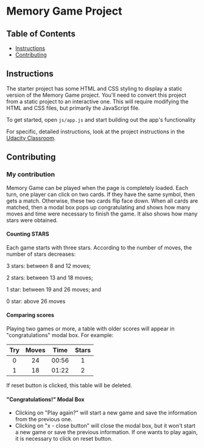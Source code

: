 # Memory Game Project

## Table of Contents

* [Instructions](#instructions)
* [Contributing](#contributing)

## Instructions

The starter project has some HTML and CSS styling to display a static version of the Memory Game project. You'll need to convert this project from a static project to an interactive one. This will require modifying the HTML and CSS files, but primarily the JavaScript file.

To get started, open `js/app.js` and start building out the app's functionality

For specific, detailed instructions, look at the project instructions in the [Udacity Classroom](https://classroom.udacity.com/me).

## Contributing

### My contribution

Memory Game can be played when the page is completely loaded. Each turn, one player can click on two cards. If they have the same symbol, then gets a match. Otherwise, these two cards flip face down.
When all cards are matched, then a modal box pops up congratulating and shows how many moves and time were necessary to finish the game. It also shows how many stars were obtained.

#### Counting STARS
Each game starts with three stars. According to the number of moves, the number of stars decreases:

3 stars: between 8 and 12 moves;

2 stars: between 13 and 18 moves;

1 star: between 19 and 26 moves; and

0 star: above 26 moves

#### Comparing scores
Playing two games or more, a table with older scores will appear in "congratulations" modal box. For example:

| Try | Moves | Time | Stars |
|:---:| :---: |:---: | :---: |
|  0  |   24  |00:56 |   1   |
|  1  |   18  |01:22 |   2   |

If reset button is clicked, this table will be deleted.

#### "Congratulations!" Modal Box
- Clicking on "Play again?" will start a new game and save the information from the previous one.
- Clicking on "x - close button" will close the modal box, but it won't start a new game or save the previous information. If one wants to play again, it is necessary to click on reset button.
